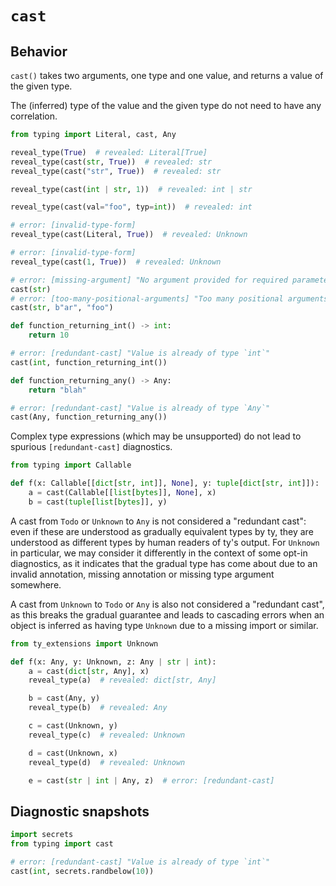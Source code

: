 # `cast`

## Behavior

`cast()` takes two arguments, one type and one value, and returns a value of the given type.

The (inferred) type of the value and the given type do not need to have any correlation.

```py
from typing import Literal, cast, Any

reveal_type(True)  # revealed: Literal[True]
reveal_type(cast(str, True))  # revealed: str
reveal_type(cast("str", True))  # revealed: str

reveal_type(cast(int | str, 1))  # revealed: int | str

reveal_type(cast(val="foo", typ=int))  # revealed: int

# error: [invalid-type-form]
reveal_type(cast(Literal, True))  # revealed: Unknown

# error: [invalid-type-form]
reveal_type(cast(1, True))  # revealed: Unknown

# error: [missing-argument] "No argument provided for required parameter `val` of function `cast`"
cast(str)
# error: [too-many-positional-arguments] "Too many positional arguments to function `cast`: expected 2, got 3"
cast(str, b"ar", "foo")

def function_returning_int() -> int:
    return 10

# error: [redundant-cast] "Value is already of type `int`"
cast(int, function_returning_int())

def function_returning_any() -> Any:
    return "blah"

# error: [redundant-cast] "Value is already of type `Any`"
cast(Any, function_returning_any())
```

Complex type expressions (which may be unsupported) do not lead to spurious `[redundant-cast]`
diagnostics.

```py
from typing import Callable

def f(x: Callable[[dict[str, int]], None], y: tuple[dict[str, int]]):
    a = cast(Callable[[list[bytes]], None], x)
    b = cast(tuple[list[bytes]], y)
```

A cast from `Todo` or `Unknown` to `Any` is not considered a "redundant cast": even if these are
understood as gradually equivalent types by ty, they are understood as different types by human
readers of ty's output. For `Unknown` in particular, we may consider it differently in the context
of some opt-in diagnostics, as it indicates that the gradual type has come about due to an invalid
annotation, missing annotation or missing type argument somewhere.

A cast from `Unknown` to `Todo` or `Any` is also not considered a "redundant cast", as this breaks
the gradual guarantee and leads to cascading errors when an object is inferred as having type
`Unknown` due to a missing import or similar.

```py
from ty_extensions import Unknown

def f(x: Any, y: Unknown, z: Any | str | int):
    a = cast(dict[str, Any], x)
    reveal_type(a)  # revealed: dict[str, Any]

    b = cast(Any, y)
    reveal_type(b)  # revealed: Any

    c = cast(Unknown, y)
    reveal_type(c)  # revealed: Unknown

    d = cast(Unknown, x)
    reveal_type(d)  # revealed: Unknown

    e = cast(str | int | Any, z)  # error: [redundant-cast]
```

## Diagnostic snapshots

<!-- snapshot-diagnostics -->

```py
import secrets
from typing import cast

# error: [redundant-cast] "Value is already of type `int`"
cast(int, secrets.randbelow(10))
```

